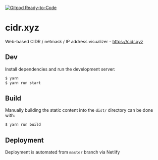 [![Gitpod Ready-to-Code](https://img.shields.io/badge/Gitpod-Ready--to--Code-blue?logo=gitpod)](https://gitpod.io/#https://github.com/yuvadm/cidr.xyz) 

# cidr.xyz

Web-based CIDR / netmask / IP address visualizer - https://cidr.xyz

## Dev

Install dependencies and run the development server:

```bash
$ yarn
$ yarn run start
```

## Build

Manually building the static content into the `dist/` directory can be done with:

```bash
$ yarn run build
```

## Deployment

Deployment is automated from `master` branch via Netlify
